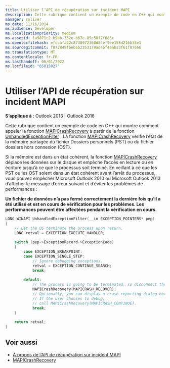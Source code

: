 ```yaml
---
title: Utiliser l’API de récupération sur incident MAPI
description: Cette rubrique contient un exemple de code en C++ qui montre comment appeler la fonction MAPICrashRecovery à partir de la fonction UnhandledExceptionFilter.
manager: soliver
ms.date: 11/16/2014
ms.audience: Developer
ms.localizationpriority: medium
ms.assetid: 1a9871c2-b9bb-332e-b67e-85c50f7f685c
ms.openlocfilehash: efccafa22c8738972360d84ef9ee158d216b35e1
ms.sourcegitcommit: f872848fbeb5b2353179ad4bf4eab23f61f87666
ms.translationtype: MT
ms.contentlocale: fr-FR
ms.lasthandoff: 06/01/2022
ms.locfileid: "65815827"
---
```

# <a name="use-the-mapi-crash-recovery-api"></a>Utiliser l’API de récupération sur incident MAPI

**S’applique à** : Outlook 2013 | Outlook 2016
  
Cette rubrique contient un exemple de code en C++ qui montre comment appeler la fonction [MAPICrashRecovery](mapicrashrecovery.md) à partir de la fonction [UnhandledExceptionFilter](https://msdn.microsoft.com/library/ms681401%28VS.85%29.aspx) . La fonction [MAPICrashRecovery](mapicrashrecovery.md) vérifie l’état de la mémoire partagée du fichier Dossiers personnels (PST) ou du fichier dossiers hors connexion (OST).

Si la mémoire est dans un état cohérent, la fonction [MAPICrashRecovery](mapicrashrecovery.md) déplace les données sur le disque et empêche l’accès en lecture ou en écriture jusqu’à ce que le processus soit terminé. En veillant à ce que les PST ou les OST soient dans un état cohérent avant l’arrêt du processus, vous pouvez empêcher Microsoft Outlook 2010 ou Microsoft Outlook 2013 d’afficher le message d’erreur suivant et d’éviter les problèmes de performances :
  
**Un fichier de données n’a pas fermé correctement la dernière fois qu’il a été utilisé et est en cours de vérification pour les problèmes. Les performances peuvent être affectées pendant la vérification en cours.**
  
```cpp
LONG WINAPI UnhandledExceptionFilter(__in EXCEPTION_POINTERS* pep) 
{ 
    // Let the OS terminate the process upon return. 
    LONG retval = EXCEPTION_EXECUTE_HANDLER; 
 
    switch (pep->ExceptionRecord->ExceptionCode) 
    { 
        case EXCEPTION_BREAKPOINT: 
        case EXCEPTION_SINGLE_STEP: 
            // Ignore debugging exceptions. 
            retval = EXCEPTION_CONTINUE_SEARCH; 
            break; 
 
        default: 
            // The process is going to be terminated, so disconnect the MAPI database. 
            MAPICrashRecovery(MAPICRASH_RECOVER); 
            // Optionally, you can display a crash reporting dialog box here. 
            // If the user chooses to debug, 
            // call MAPICrashRecovery(MAPICRASH_CONTINUE). 
            break; 
    } 
 
    return retval; 
}
```

## <a name="see-also"></a>Voir aussi

- [À propos de l’API de récupération sur incident MAPI](about-the-mapi-crash-recovery-api.md)
- [MAPICrashRecovery](mapicrashrecovery.md)

